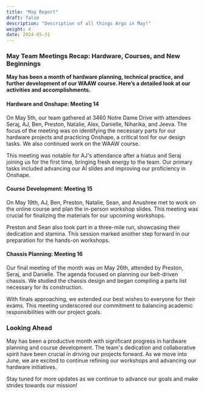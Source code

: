 ```yaml
---
title: "May Report"
draft: false
description: "Description of all things Argo in May!"
weight: 4
date: 2024-05-31
---
```


### May Team Meetings Recap: Hardware, Courses, and New Beginnings

**May has been a month of hardware planning, technical practice, and further development of our WAAW course. Here’s a detailed look at our activities and accomplishments.**

#### Hardware and Onshape: Meeting 14

On May 5th, our team gathered at 3460 Notre Dame Drive with attendees Seraj, AJ, Ben, Preston, Natalie, Alex, Danielle, Niharika, and Jeeva. The focus of the meeting was on identifying the necessary parts for our hardware projects and practicing Onshape, a critical tool for our design tasks. We also continued work on the WAAW course.

This meeting was notable for AJ's attendance after a hiatus and Seraj joining us for the first time, bringing fresh energy to the team. Our primary tasks included advancing our AI slides and improving our proficiency in Onshape.

#### Course Development: Meeting 15

On May 19th, AJ, Ben, Preston, Natalie, Sean, and Anushree met to work on the online course and plan the in-person workshop slides. This meeting was crucial for finalizing the materials for our upcoming workshops.

Preston and Sean also took part in a three-mile run, showcasing their dedication and stamina. This session marked another step forward in our preparation for the hands-on workshops.

#### Chassis Planning: Meeting 16

Our final meeting of the month was on May 26th, attended by Preston, Seraj, and Danielle. The agenda focused on planning our belt-driven chassis. We studied the chassis design and began compiling a parts list necessary for its construction.

With finals approaching, we extended our best wishes to everyone for their exams. This meeting underscored our commitment to balancing academic responsibilities with our project goals.

### Looking Ahead

May has been a productive month with significant progress in hardware planning and course development. The team's dedication and collaborative spirit have been crucial in driving our projects forward. As we move into June, we are excited to continue refining our workshops and advancing our hardware initiatives.

Stay tuned for more updates as we continue to advance our goals and make strides towards our mission!